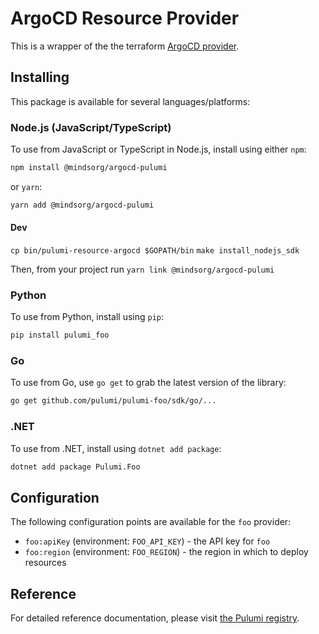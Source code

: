 # ArgoCD Resource Provider

This is a wrapper of the the terraform [ArgoCD provider](https://registry.terraform.io/providers/oboukili/argocd/6.0.3).

## Installing

This package is available for several languages/platforms:

### Node.js (JavaScript/TypeScript)

To use from JavaScript or TypeScript in Node.js, install using either `npm`:

```bash
npm install @mindsorg/argocd-pulumi
```

or `yarn`:

```bash
yarn add @mindsorg/argocd-pulumi
```

#### Dev

`cp bin/pulumi-resource-argocd $GOPATH/bin`
`make install_nodejs_sdk`

Then, from your project run `yarn link @mindsorg/argocd-pulumi`

### Python

To use from Python, install using `pip`:

```bash
pip install pulumi_foo
```

### Go

To use from Go, use `go get` to grab the latest version of the library:

```bash
go get github.com/pulumi/pulumi-foo/sdk/go/...
```

### .NET

To use from .NET, install using `dotnet add package`:

```bash
dotnet add package Pulumi.Foo
```

## Configuration

The following configuration points are available for the `foo` provider:

- `foo:apiKey` (environment: `FOO_API_KEY`) - the API key for `foo`
- `foo:region` (environment: `FOO_REGION`) - the region in which to deploy resources

## Reference

For detailed reference documentation, please visit [the Pulumi registry](https://www.pulumi.com/registry/packages/foo/api-docs/).
